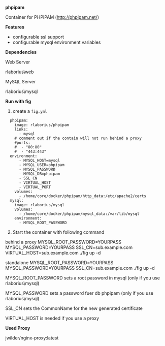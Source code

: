 **phpipam**

Container for PHPIPAM (http://phpipam.net/) 

**Features**

- configurable ssl support
- configurable mysql environment variables

**Dependencies**

Web Server

  rlaborius\web

MySQL Server

  rlaborius\mysql

**Run with fig**

1. create a ```fig.yml```

```
  phpipam:
    image: rlaborius/phpipam
    links:
      - mysql
    # comment out if the contain will not run behind a proxy
    #ports:
    #  - "80:80"
    #  - "443:443"
  environment:
      - MYSQL_HOST=mysql
      - MYSQL_USER=phpipam
      - MYSQL_PASSWORD
      - MYSQL_DB=phpipam
      - SSL_CN
      - VIRTUAL_HOST
      - VIRTUAL_PORT
    volumes:
      - /home/core/docker/phpipam/http_data:/etc/apache2/certs
  mysql:
    image: rlaborius/mysql
    volumes:
      - /home/core/docker/phpipam/mysql_data:/var/lib/mysql
    environment:
      - MYSQL_ROOT_PASSWORD
```
2. Start the container with following command

behind a proxy
  MYSQL_ROOT_PASSWORD=YOURPASS MYSQL_PASSWORD=YOURPASS SSL_CN=sub.example.com VIRTUAL_HOST=sub.example.com  ./fig up -d

standalone
  MYSQL_ROOT_PASSWORD=YOURPASS MYSQL_PASSWORD=YOURPASS SSL_CN=sub.example.com ./fig up -d


  MYSQL_ROOT_PASSWORD sets a root password in mysql (only if you use rlaborius\mysql) 


  MYSQL_PASSWORD sets a password fuer db phpipam (only if you use rlaborius\mysql)


  SSL_CN sets the CommonName for the new generated certificate 


  VIRTUAL_HOST is needed if you use a proxy 


**Used Proxy**

  jwilder/nginx-proxy:latest
